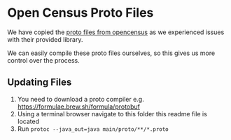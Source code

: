 # Open Census Proto Files

We have copied the [proto files from opencensus](https://github.com/census-instrumentation/opencensus-proto/tree/master/src/opencensus/proto) as we experienced issues with their provided library.

We can easily compile these proto files ourselves, so this gives us more control over the process.

## Updating Files

1. You need to download a proto compiler e.g. https://formulae.brew.sh/formula/protobuf
2. Using a terminal browser navigate to this folder this readme file is located
3. Run `protoc --java_out=java main/proto/**/*.proto`
